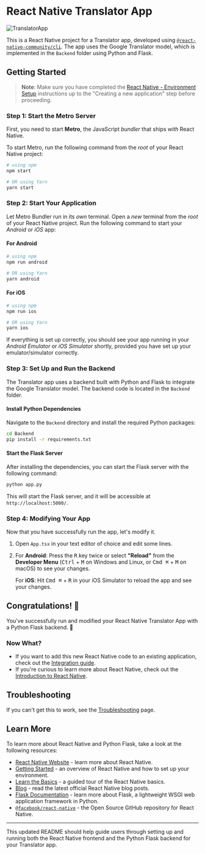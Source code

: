 
# React Native Translator App

![TranslatorApp](https://github.com/user-attachments/assets/e4633e81-f413-4e54-99fc-efc8cc6b93bd)


This is a React Native project for a Translator app, developed using [`@react-native-community/cli`](https://github.com/react-native-community/cli). The app uses the Google Translator model, which is implemented in the `Backend` folder using Python and Flask.

## Getting Started

> **Note**: Make sure you have completed the [React Native - Environment Setup](https://reactnative.dev/docs/environment-setup) instructions up to the "Creating a new application" step before proceeding.

### Step 1: Start the Metro Server

First, you need to start **Metro**, the JavaScript _bundler_ that ships _with_ React Native.

To start Metro, run the following command from the _root_ of your React Native project:

```bash
# using npm
npm start

# OR using Yarn
yarn start
```

### Step 2: Start Your Application

Let Metro Bundler run in its _own_ terminal. Open a _new_ terminal from the _root_ of your React Native project. Run the following command to start your _Android_ or _iOS_ app:

#### For Android

```bash
# using npm
npm run android

# OR using Yarn
yarn android
```

#### For iOS

```bash
# using npm
npm run ios

# OR using Yarn
yarn ios
```

If everything is set up correctly, you should see your app running in your _Android Emulator_ or _iOS Simulator_ shortly, provided you have set up your emulator/simulator correctly.

### Step 3: Set Up and Run the Backend

The Translator app uses a backend built with Python and Flask to integrate the Google Translator model. The backend code is located in the `Backend` folder.

#### Install Python Dependencies

Navigate to the `Backend` directory and install the required Python packages:

```bash
cd Backend
pip install -r requirements.txt
```

#### Start the Flask Server

After installing the dependencies, you can start the Flask server with the following command:

```bash
python app.py
```

This will start the Flask server, and it will be accessible at `http://localhost:5000/`.

### Step 4: Modifying Your App

Now that you have successfully run the app, let's modify it.

1. Open `App.tsx` in your text editor of choice and edit some lines.
2. For **Android**: Press the <kbd>R</kbd> key twice or select **"Reload"** from the **Developer Menu** (<kbd>Ctrl</kbd> + <kbd>M</kbd> on Windows and Linux, or <kbd>Cmd ⌘</kbd> + <kbd>M</kbd> on macOS) to see your changes.

   For **iOS**: Hit <kbd>Cmd ⌘</kbd> + <kbd>R</kbd> in your iOS Simulator to reload the app and see your changes.

## Congratulations! :tada:

You've successfully run and modified your React Native Translator App with a Python Flask backend. :partying_face:

### Now What?

- If you want to add this new React Native code to an existing application, check out the [Integration guide](https://reactnative.dev/docs/integration-with-existing-apps).
- If you're curious to learn more about React Native, check out the [Introduction to React Native](https://reactnative.dev/docs/getting-started).

## Troubleshooting

If you can't get this to work, see the [Troubleshooting](https://reactnative.dev/docs/troubleshooting) page.

## Learn More

To learn more about React Native and Python Flask, take a look at the following resources:

- [React Native Website](https://reactnative.dev) - learn more about React Native.
- [Getting Started](https://reactnative.dev/docs/environment-setup) - an overview of React Native and how to set up your environment.
- [Learn the Basics](https://reactnative.dev/docs/getting-started) - a guided tour of the React Native basics.
- [Blog](https://reactnative.dev/blog) - read the latest official React Native blog posts.
- [Flask Documentation](https://flask.palletsprojects.com/en/2.0.x/) - learn more about Flask, a lightweight WSGI web application framework in Python.
- [`@facebook/react-native`](https://github.com/facebook/react-native) - the Open Source GitHub repository for React Native.

--- 

This updated README should help guide users through setting up and running both the React Native frontend and the Python Flask backend for your Translator app.
